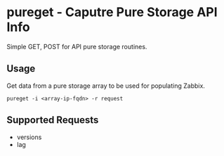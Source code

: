 # pureget - Caputre Pure Storage API Info

Simple GET, POST for API pure storage routines.

## Usage

Get data from a pure storage array to be used for populating Zabbix.

`pureget -i <array-ip-fqdn> -r request`
  
## Supported Requests
  
* versions
* lag
  
  

